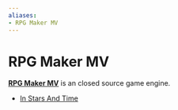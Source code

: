 ```yaml
---
aliases:
- RPG Maker MV
---
```


# RPG Maker MV

**[RPG Maker MV](https://godotengine.org)** is an closed source game engine.

- [In Stars And Time](in-stars-and-time.md)
